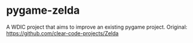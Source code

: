 # pygame-zelda
A WDIC project that aims to improve an existing pygame project. Original: https://github.com/clear-code-projects/Zelda

